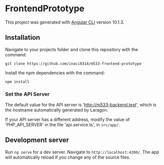 # FrontendPrototype

This project was generated with [Angular CLI](https://github.com/angular/angular-cli) version 10.1.3.

## Installation

Navigate to your projects folder and clone this repository with the command:

```git clone https://github.com/inaci0314/m533-frontend-prototype```

Install the npm dependencies with the command:

``` npm install  ```

### Set the API Server

The default value for the API server is 'http://m533-backend.test', which is the hostname automatically generated by Laragon.

If your API server has a different address, modify the value of 'PHP_API_SERVER' in the file 'api.service.ts', in ``` src/app/ ```.

## Development server

Run `ng serve` for a dev server. Navigate to `http://localhost:4200/`. The app will automatically reload if you change any of the source files.
